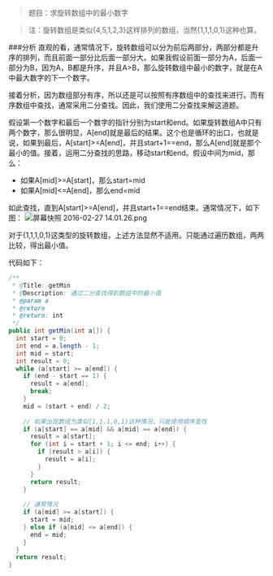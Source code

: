 >题目：求旋转数组中的最小数字

>注：旋转数组是类似{4,5,1,2,3}这样排列的数组，当然{1,1,1,0,1}这种也算。

###分析
直观的看，通常情况下，旋转数组可以分为前后两部分，两部分都是升序的排列，而且前面一部分比后面一部分大。如果我假设前面一部分为A，后面一部分为B，因为A，B都是升序，并且A>B，那么旋转数组中最小的数字，就是在A中最大数字的下一个数字。

接着分析，因为数组部分有序，所以还是可以按照有序数组中的查找来进行。而有序数组中查找，通常采用二分查找。因此，我们使用二分查找来解这道题。

假设第一个数字和最后一个数字的指针分别为start和end。如果旋转数组A中只有两个数字，那么很明显，A[end]就是最后的结果。这个也是循环的出口，也就是说，如果到最后，A[start]>=A[end]，并且start+1==end，那么A[end]就是那个最小的值。接着，运用二分查找的思路，移动start和end。假设中间为mid，那么：

* 如果A[mid]>=A[start]，那么start=mid
* 如果A[mid]<=A[end]，那么end=mid

如此查找，直到A[start]>=A[end]，并且start+1==end结束。通常情况下，如下图：
![屏幕快照 2016-02-27 14.01.26.png](https://ooo.0o0.ooo/2016/02/27/56d13df7469d3.png)

对于{1,1,1,0,1}这类型的旋转数组，上述方法显然不适用。只能通过遍历数组，两两比较，得出最小值。

代码如下：

```java
/**
 * @Title: getMin
 * @Description: 通过二分查找得到数组中的最小值
 * @param a
 * @return
 * @return: int
 */
public int getMin(int a[]) {
  int start = 0;
  int end = a.length - 1;
  int mid = start;
  int result = 0;
  while (a[start] >= a[end]) {
    if (end - start == 1) {
      result = a[end];
      break;
    }
    mid = (start + end) / 2;
    
    // 如果出现数组为类似{1,1,1,0,1}这种情况，只能使用顺序查找
    if (a[start] == a[mid] && a[mid] == a[end]) {
      result = a[start];
      for (int i = start + 1; i <= end; i++) {
        if (result > a[i]) {
          result = a[i];
        }
      }
      return result;
    }
    
    // 通常情况
    if (a[mid] >= a[start]) {
      start = mid;
    } else if (a[mid] <= a[end]) {
      end = mid;
    }
  }
  return result;
}
```
